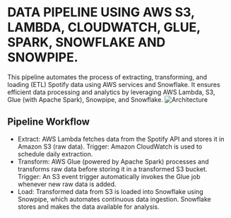 # DATA PIPELINE USING AWS S3, LAMBDA, CLOUDWATCH, GLUE, SPARK, SNOWFLAKE AND SNOWPIPE.
This pipeline automates the process of extracting, transforming, and loading (ETL) Spotify data using AWS services and Snowflake. It ensures efficient data processing and analytics by leveraging AWS Lambda, S3, Glue (with Apache Spark), Snowpipe, and Snowflake.
![Architecture](https://github.com/MeenaGandham/Spotify_Datapipelines/blob/main/spotify04_usingAWSGLUE,SPARK,SNOWFLAKE/glue_spark%202.png?raw=true)

## Pipeline Workflow
- Extract: AWS Lambda fetches data from the Spotify API and stores it in Amazon S3 (raw data). Trigger: Amazon CloudWatch is used to schedule daily extraction.
- Transform: AWS Glue (powered by Apache Spark) processes and transforms raw data before storing it in a transformed S3 bucket. Trigger: An S3 event trigger automatically invokes the Glue job whenever new raw data is added.
- Load: Transformed data from S3 is loaded into Snowflake using Snowpipe, which automates continuous data ingestion. Snowflake stores and makes the data available for analysis.
